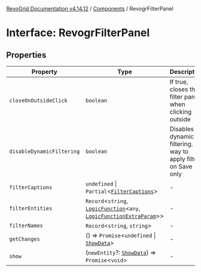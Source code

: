 [RevoGrid Documentation v4.14.12](README.md) / [Components](Namespace.Components.md) / RevogrFilterPanel

# Interface: RevogrFilterPanel

## Properties

| Property | Type | Description | Defined in |
| ------ | ------ | ------ | ------ |
| `closeOnOutsideClick` | `boolean` | If true, closes the filter panel when clicking outside | [src/components.d.ts:446](https://github.com/revolist/revogrid/blob/ee1081dbd910f211c490863a4b642535e5dce01e/src/components.d.ts#L446) |
| `disableDynamicFiltering` | `boolean` | Disables dynamic filtering. A way to apply filters on Save only | [src/components.d.ts:450](https://github.com/revolist/revogrid/blob/ee1081dbd910f211c490863a4b642535e5dce01e/src/components.d.ts#L450) |
| `filterCaptions` | `undefined` \| `Partial`\<[`FilterCaptions`](Interface.FilterCaptions.md)\> | - | [src/components.d.ts:451](https://github.com/revolist/revogrid/blob/ee1081dbd910f211c490863a4b642535e5dce01e/src/components.d.ts#L451) |
| `filterEntities` | `Record`\<`string`, [`LogicFunction`](Interface.LogicFunction.md)\<`any`, [`LogicFunctionExtraParam`](TypeAlias.LogicFunctionExtraParam.md)\>\> | - | [src/components.d.ts:452](https://github.com/revolist/revogrid/blob/ee1081dbd910f211c490863a4b642535e5dce01e/src/components.d.ts#L452) |
| `filterNames` | `Record`\<`string`, `string`\> | - | [src/components.d.ts:453](https://github.com/revolist/revogrid/blob/ee1081dbd910f211c490863a4b642535e5dce01e/src/components.d.ts#L453) |
| `getChanges` | () => `Promise`\<`undefined` \| [`ShowData`](Interface.ShowData.md)\> | - | [src/components.d.ts:454](https://github.com/revolist/revogrid/blob/ee1081dbd910f211c490863a4b642535e5dce01e/src/components.d.ts#L454) |
| `show` | (`newEntity`?: [`ShowData`](Interface.ShowData.md)) => `Promise`\<`void`\> | - | [src/components.d.ts:455](https://github.com/revolist/revogrid/blob/ee1081dbd910f211c490863a4b642535e5dce01e/src/components.d.ts#L455) |
